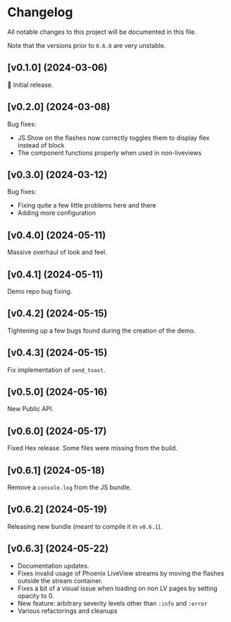 # Changelog

All notable changes to this project will be documented in this file.

Note that the versions prior to `0.6.0` are very unstable.

## [v0.1.0] (2024-03-06)

🚀 Initial release.

## [v0.2.0] (2024-03-08)

Bug fixes:
- JS.Show on the flashes now correctly toggles them to display flex instead of block
- The component functions properly when used in non-liveviews

## [v0.3.0] (2024-03-12)

Bug fixes:
- Fixing quite a few little problems here and there
- Adding more configuration

## [v0.4.0] (2024-05-11)

Massive overhaul of look and feel.

## [v0.4.1] (2024-05-11)

Demo repo bug fixing.

## [v0.4.2] (2024-05-15)

Tightening up a few bugs found during the creation of the demo.

## [v0.4.3] (2024-05-15)

Fix implementation of `send_toast`.

## [v0.5.0] (2024-05-16)

New Public API.

## [v0.6.0] (2024-05-17)

Fixed Hex release. Some files were missing from the build.

## [v0.6.1] (2024-05-18)

Remove a `console.log` from the JS bundle.

## [v0.6.2] (2024-05-19)

Releasing new bundle (meant to compile it in `v0.6.1`).

## [v0.6.3] (2024-05-22)

- Documentation updates.
- Fixes invalid usage of Phoenix LiveView streams by moving the flashes outside the stream container.
- Fixes a bit of a visual issue when loading on non LV pages by setting opacity to 0.
- New feature: arbitrary severity levels other than `:info` and `:error`
- Various refactorings and cleanups
